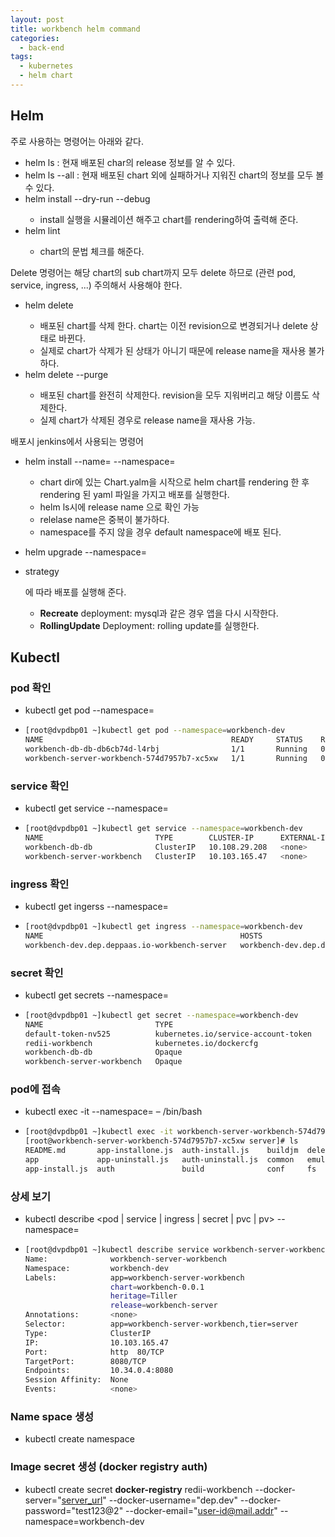 ```yaml
---
layout: post
title: workbench helm command
categories:
  - back-end
tags:
  - kubernetes
  - helm chart
---
```

## Helm

주로 사용하는 명령어는 아래와 같다. 

- helm ls : 현재 배포된 char의 release 정보를 알 수 있다. 
- helm ls --all : 현재 배포된 chart 외에 실패하거나 지워진 chart의 정보를 모두 볼 수 있다. 
- helm install <chart> --dry-run --debug 
  - install 실행을 시뮬레이션 해주고 chart를 rendering하여 출력해 준다.
- helm lint <chart>
  - chart의 문법 체크를 해준다.

Delete 명령어는 해당 chart의 sub chart까지 모두 delete 하므로 (관련 pod, service, ingress, ...) 주의해서 사용해야 한다.

- helm delete <release name>
  - 배포된 chart를 삭제 한다. chart는 이전 revision으로 변경되거나 delete 상태로 바뀐다.
  - 실제로 chart가 삭제가 된 상태가 아니기 때문에 release name을 재사용 불가하다.
- helm delete --purge <release name>
  - 배포된 chart를 완전히 삭제한다. revision을 모두 지워버리고 해당 이름도 삭제한다.
  - 실제 chart가 삭제된 경우로 release name을 재사용 가능.

배포시 jenkins에서 사용되는 명령어

- helm install <chart> --name=<release name> --namespace=<namespace name>

  - chart dir에 있는 Chart.yalm을 시작으로 helm chart를 rendering 한 후 rendering 된 yaml 파일을 가지고 배포를 실행한다.
  - helm ls시에 release name 으로 확인 가능
  - relelase name은 중복이 불가하다.
  - namespace를 주지 않을 경우 default namespace에 배포 된다.

-  helm upgrade <release name> <chart> --namespace=<namespace name>

  - strategy

    에 따라 배포를 실행해 준다.

    - **Recreate** deployment: mysql과 같은 경우 앱을 다시 시작한다.
    - **RollingUpdate** Deployment: rolling update를 실행한다.



## Kubectl

### pod 확인

- kubectl get pod --namespace=<namespace name>

- ```bash
  [root@dvpdbp01 ~]kubectl get pod --namespace=workbench-dev
  NAME                                          READY     STATUS    RESTARTS   AGE
  workbench-db-db-db6cb74d-l4rbj                1/1       Running   0          5h
  workbench-server-workbench-574d7957b7-xc5xw   1/1       Running   0          3h
  ```

### service 확인

- kubectl get service --namespace=<namespace name>

- ```bash
  [root@dvpdbp01 ~]kubectl get service --namespace=workbench-dev
  NAME                         TYPE        CLUSTER-IP      EXTERNAL-IP   PORT(S)    AGE
  workbench-db-db              ClusterIP   10.108.29.208   <none>        3306/TCP   5h
  workbench-server-workbench   ClusterIP   10.103.165.47   <none>        80/TCP     5h
  ```

### ingress 확인

- kubectl get ingerss --namespace=<namespace name>

- ```bash
  [root@dvpdbp01 ~]kubectl get ingress --namespace=workbench-dev
  NAME                                            HOSTS                          ADDRESS   PORTS     AGE
  workbench-dev.dep.deppaas.io-workbench-server   workbench-dev.dep.deppaas.io             80        5h
  ```

### secret 확인

- kubectl get secrets --namespace=<namespace name>

- ```bash
  [root@dvpdbp01 ~]kubectl get secret --namespace=workbench-dev
  NAME                         TYPE                                  DATA      AGE
  default-token-nv525          kubernetes.io/service-account-token   3         5h
  redii-workbench              kubernetes.io/dockercfg               1         5h
  workbench-db-db              Opaque                                1         5h
  workbench-server-workbench   Opaque                                2         5h
  ```

### pod에 접속

- kubectl exec -it <pod name> --namespace=<namespace name> – /bin/bash

- ```bash
  [root@dvpdbp01 ~]kubectl exec -it workbench-server-workbench-574d7957b7-xc5xw  --namespace=workbench-dev -- /bin/bash
  [root@workbench-server-workbench-574d7957b7-xc5xw server]# ls
  README.md       app-installone.js  auth-install.js    buildjm  delete_tables.sql  fs-install.js    node_modules  proxy  uninstall.js
  app             app-uninstall.js   auth-uninstall.js  common   emul               fs-uninstall.js  notify        test   unit-manager.js
  app-install.js  auth               build              conf     fs                 install.js       package.json  tests  workbench_tables.sql
  ```

### 상세 보기

- kubectl describe <pod | service | ingress | secret | pvc | pv> <name> --namespace=<namespace name>

- ```bash
  [root@dvpdbp01 ~]kubectl describe service workbench-server-workbench --namespace=workbench-dev
  Name:              workbench-server-workbench
  Namespace:         workbench-dev
  Labels:            app=workbench-server-workbench
                     chart=workbench-0.0.1
                     heritage=Tiller
                     release=workbench-server
  Annotations:       <none>
  Selector:          app=workbench-server-workbench,tier=server
  Type:              ClusterIP
  IP:                10.103.165.47
  Port:              http  80/TCP
  TargetPort:        8080/TCP
  Endpoints:         10.34.0.4:8080
  Session Affinity:  None
  Events:            <none>
  ```

### Name space 생성

- kubectl create namespace <namespace name>

### Image secret 생성 (docker registry auth)

- kubectl create secret **docker-registry** redii-workbench --docker-server="[server_url](http://sds.redii.net/)" --docker-username="dep.dev" --docker-password="test123@2" --docker-email="user-id@mail.addr" --namespace=workbench-dev

